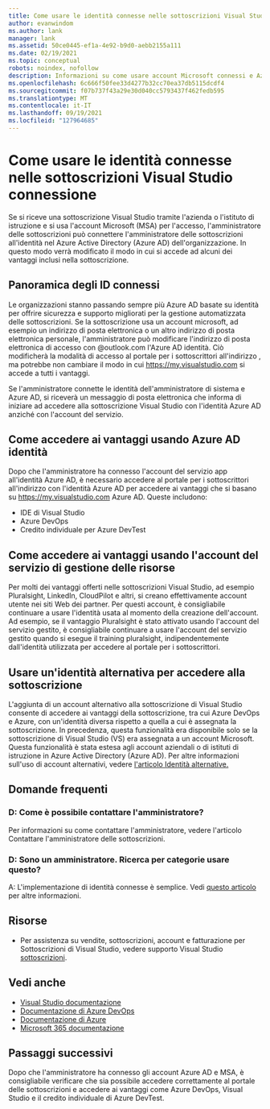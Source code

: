 ```yaml
---
title: Come usare le identità connesse nelle sottoscrizioni Visual Studio | Microsoft Docs
author: evanwindom
ms.author: lank
manager: lank
ms.assetid: 50ce0445-ef1a-4e92-b9d0-aebb2155a111
ms.date: 02/19/2021
ms.topic: conceptual
robots: noindex, nofollow
description: Informazioni su come usare account Microsoft connessi e Azure Active Directory identità
ms.openlocfilehash: 6c666f50fee33d4277b32cc70ea37db5115dcdf4
ms.sourcegitcommit: f07b737f43a29e30d040cc5793437f462fedb595
ms.translationtype: MT
ms.contentlocale: it-IT
ms.lasthandoff: 09/19/2021
ms.locfileid: "127964685"
---
```

# <a name="how-to-use-connected-identities-in-visual-studio-subscriptions"></a>Come usare le identità connesse nelle sottoscrizioni Visual Studio connessione
Se si riceve una sottoscrizione Visual Studio tramite l'azienda o l'istituto di istruzione e si usa l'account Microsoft (MSA) per l'accesso, l'amministratore delle sottoscrizioni può connettere l'amministratore delle sottoscrizioni all'identità nel Azure Active Directory (Azure AD) dell'organizzazione.  In questo modo verrà modificato il modo in cui si accede ad alcuni dei vantaggi inclusi nella sottoscrizione. 

## <a name="overview-of-connected-ids"></a>Panoramica degli ID connessi
Le organizzazioni stanno passando sempre più Azure AD basate su identità per offrire sicurezza e supporto migliorati per la gestione automatizzata delle sottoscrizioni.  Se la sottoscrizione usa un account microsoft, ad esempio un indirizzo di posta elettronica o un altro indirizzo di posta elettronica personale, l'amministratore può modificare l'indirizzo di posta elettronica di accesso con @outlook.com l'Azure AD identità.  Ciò modificherà la modalità di accesso al portale per i sottoscrittori all'indirizzo , ma potrebbe non cambiare il modo in cui https://my.visualstudio.com si accede a tutti i vantaggi.  

Se l'amministratore connette le identità dell'amministratore di sistema e Azure AD, si riceverà un messaggio di posta elettronica che informa di iniziare ad accedere alla sottoscrizione Visual Studio con l'identità Azure AD anziché con l'account del servizio. 

## <a name="how-to-access-benefits-using-azure-ad-identities"></a>Come accedere ai vantaggi usando Azure AD identità
Dopo che l'amministratore ha connesso l'account del servizio app all'identità Azure AD, è necessario accedere al portale per i sottoscrittori all'indirizzo con l'identità Azure AD per accedere ai vantaggi che si basano su https://my.visualstudio.com Azure AD.  Queste includono:
- IDE di Visual Studio
- Azure DevOps
- Credito individuale per Azure DevTest

## <a name="how-to-access-benefits-using-your-msa"></a>Come accedere ai vantaggi usando l'account del servizio di gestione delle risorse
Per molti dei vantaggi offerti nelle sottoscrizioni Visual Studio, ad esempio Pluralsight, LinkedIn, CloudPilot e altri, si creano effettivamente account utente nei siti Web dei partner.  Per questi account, è consigliabile continuare a usare l'identità usata al momento della creazione dell'account.  Ad esempio, se il vantaggio Pluralsight è stato attivato usando l'account del servizio gestito, è consigliabile continuare a usare l'account del servizio gestito quando si esegue il training pluralsight, indipendentemente dall'identità utilizzata per accedere al portale per i sottoscrittori.  

## <a name="use-an-alternate-identity-to-access-your-subscription"></a>Usare un'identità alternativa per accedere alla sottoscrizione
L'aggiunta di un account alternativo alla sottoscrizione di Visual Studio consente di accedere ai vantaggi della sottoscrizione, tra cui Azure DevOps e Azure, con un'identità diversa rispetto a quella a cui è assegnata la sottoscrizione. In precedenza, questa funzionalità era disponibile solo se la sottoscrizione di Visual Studio (VS) era assegnata a un account Microsoft. Questa funzionalità è stata estesa agli account aziendali o di istituti di istruzione in Azure Active Directory (Azure AD).  Per altre informazioni sull'uso di account alternativi, vedere [l'articolo Identità alternative.](vs-alternate-identity.md) 

## <a name="frequently-asked-questions"></a>Domande frequenti
### <a name="q-how-can-i-contact-my-admin-about-this"></a>D: Come è possibile contattare l'amministratore?
Per informazioni su [](contact-my-admin.md) come contattare l'amministratore, vedere l'articolo Contattare l'amministratore delle sottoscrizioni.  

### <a name="q-im-an-admin--how-do-i-use-this"></a>D: Sono un amministratore.  Ricerca per categorie usare questo?
A: L'implementazione di identità connesse è semplice.  Vedi [questo articolo](personal-email-sign-ins.md) per altre informazioni. 

## <a name="resources"></a>Risorse
- Per assistenza su vendite, sottoscrizioni, account e fatturazione per Sottoscrizioni di Visual Studio, vedere supporto Visual Studio [sottoscrizioni](https://aka.ms/vssubscriberhelp).

## <a name="see-also"></a>Vedi anche
- [Visual Studio documentazione](/visualstudio/)
- [Documentazione di Azure DevOps](/azure/devops/)
- [Documentazione di Azure](/azure/)
- [Microsoft 365 documentazione](/microsoft-365/)

## <a name="next-steps"></a>Passaggi successivi
Dopo che l'amministratore ha connesso gli account Azure AD e MSA, è [](https://my.visualstudio.com?wt.mc_id=o~msft~docs) consigliabile verificare che sia possibile accedere correttamente al portale delle sottoscrizioni e accedere ai vantaggi come Azure DevOps, Visual Studio e il credito individuale di Azure DevTest.